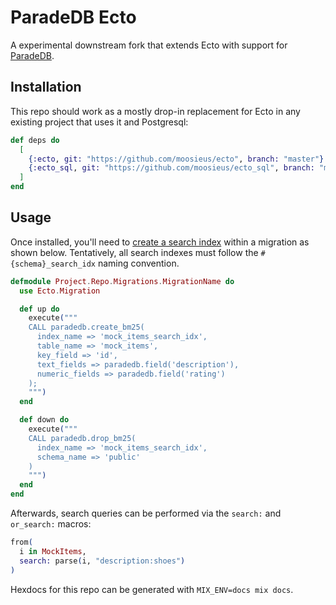 # ParadeDB Ecto
A experimental downstream fork that extends Ecto with support for [ParadeDB](https://www.paradedb.com/).

## Installation

This repo should work as a mostly drop-in replacement for Ecto in any existing project that uses it and Postgresql:

```elixir
def deps do
  [
    {:ecto, git: "https://github.com/moosieus/ecto", branch: "master"}
    {:ecto_sql, git: "https://github.com/moosieus/ecto_sql", branch: "master"}
  ]
end
```

## Usage

Once installed, you'll need to [create a search index](https://docs.paradedb.com/api-reference/full-text/index) within a migration as shown below. Tentatively, all search indexes must follow the `#{schema}_search_idx` naming convention.

```elixir
defmodule Project.Repo.Migrations.MigrationName do
  use Ecto.Migration

  def up do
    execute("""
    CALL paradedb.create_bm25(
      index_name => 'mock_items_search_idx',
      table_name => 'mock_items',
      key_field => 'id',
      text_fields => paradedb.field('description'),
      numeric_fields => paradedb.field('rating')
    );
    """)
  end

  def down do
    execute("""
    CALL paradedb.drop_bm25(
      index_name => 'mock_items_search_idx',
      schema_name => 'public'
    )
    """)
  end
end
```

Afterwards, search queries can be performed via the `search:` and `or_search:` macros:
```elixir
from(
  i in MockItems,
  search: parse(i, "description:shoes")
)
```

Hexdocs for this repo can be generated with `MIX_ENV=docs mix docs`.
